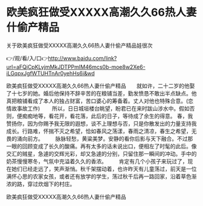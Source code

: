 # 欧美疯狂做受XXXXX高潮久久66热人妻什偷产精品
关于欧美疯狂做受XXXXX高潮久久66热人妻什偷产精品娃很次

👉/观/看/入/口👉http://www.baidu.com/link?url=aFQjCpKLyjmMkJDTPPmIM46mcs0b-moe8w2Xe6-iLGqpxJgfWTUHTnAr0yehHs6i&wd

欧美疯狂做受XXXXX高潮久久66热人妻什偷产精品　　就如许，二十二岁的他娶了十七岁的她。婚后他保持不辞辛苦的在粮铺当差，勤发愤恳不敢出半点缺点。他真把粮铺看成了本人的独占财富，苦口婆心的筹备着。丈人对他也特殊合意。(恋情故事故工作)
　　所以，日日城垣楼台眺望，盼君已在来时跋山涉水中。假如否则，便痴痴地等，看花开，看花落，此后的日子，等待成了余生的得意。
春，我赞扬你，因为你赐予我无限的遐想，谈不上理想与否，只是你散发出的力量支持我成长。行路难，怀揣不灭之希望，恰如春风之荡漾，春雨之清凉，春生之希望，无畏的涌向前方。
　　脉脉轻愁，黄粱美梦。安静的看你后影与天下融合。不过那一眼的回顾变成了长久的酸痛。再有太多的话未说出口，便相左了时髦的此后。像交汇的贼星，急遽的交辉光彩，却又急遽的分别，只留住那一瞬间的冲动。手中的奶茶慢慢寒冬，气氛中充溢着久久的香浓。
　　肯定有几个小孩子来玩过了，现在她们已经走远了，笑声渐悄。秋千架摆动着，也许昨天有儿童荡过，前天是一位满怀心思的农家女孩，或者还有放学的学生，荡过秋千后再一路回家，沿着草色渐浓的路，穿过炊烟下的村庄。

欧美疯狂做受XXXXX高潮久久66热人妻什偷产精品
